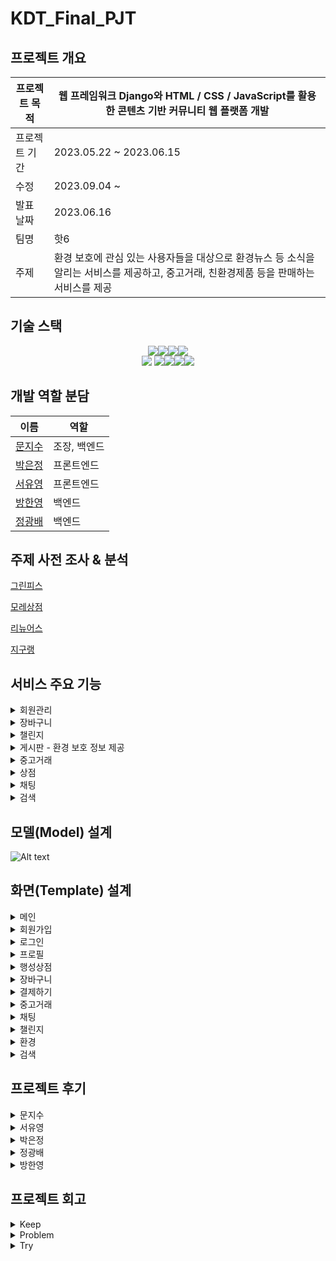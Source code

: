 # KDT_Final_PJT

## 프로젝트 개요

| 프로젝트 목적 | 웹 프레임워크 Django와 HTML / CSS / JavaScript를 활용한 콘텐츠 기반 커뮤니티 웹 플랫폼 개발 |
| --- | --- |
| 프로젝트 기간 | 2023.05.22 ~ 2023.06.15 |
| 수정 | 2023.09.04 ~ |
| 발표 날짜 | 2023.06.16 |
| 팀명 | 핫6 |
| 주제 | 환경 보호에 관심 있는 사용자들을 대상으로 환경뉴스 등 소식을 알리는 서비스를 제공하고, 중고거래, 친환경제품 등을 판매하는 서비스를 제공 |


## 기술 스택

<div style="text-align: center;">
<img src="https://img.shields.io/badge/git-F05032?style=for-plastic&logo=git&logoColor=white"><img src="https://img.shields.io/badge/github-181717?style=for-plastic&logo=github&logoColor=white"><img src="https://img.shields.io/badge/python-3776AB?style=for-plastic&logo=python&logoColor=white"><img src="https://img.shields.io/badge/django-092E20?style=for-plastic&logo=django&logoColor=white"><br>
<img src="https://img.shields.io/badge/html5-E34F26?style=for-plastic&logo=html5&logoColor=white">
<img src="https://img.shields.io/badge/css3-1572B6?style=for-plastic&logo=css3&logoColor=white"><img src="https://img.shields.io/badge/javascript-F7DF1E?style=for-plastic&logo=javascript&logoColor=white"><img src="https://img.shields.io/badge/axios-5A29E4?style=for-plastic&logo=axios&logoColor=white"><img src="https://img.shields.io/badge/sqlite-003B57?style=for-plastic&logo=sqlite&logoColor=white">
</div>


## 개발 역할 분담

| 이름 | 역할 |
| --- | --- |
| [문지수](https://github.com/JiSuMun) | 조장, 백엔드 |
| [박은정](https://github.com/Dreamofheaven) | 프론트엔드 |
| [서유영](https://github.com/syuyoung) | 프론트엔드 |
| [방한영](https://github.com/hany0829) | 백엔드 |
| [정광배](https://github.com/iblug) | 백엔드 |


## 주제 사전 조사 & 분석

[그린피스](https://www.greenpeace.org/korea/)

[모레상점](https://morestore.co.kr/MoreBrands.html)

[리뉴어스](https://www.renuers.com/)

[지구랭](https://jigoorang.com/shop)


## 서비스 주요 기능
<details>
<summary>회원관리</summary>

- 회원가입
  - 회원가입 약관
  - 회원가입 인증
  - 판매자/일반회원 가입
  
- 로그인
  - 소셜 로그인
  - 아이디/비밀번호 찾기
  
- 로그아웃

- 회원 프로필

- 팔로잉
  - 팔로우/언팔로우
  - 팔로워/팔로잉 목록

- 포인트

</details>
<details>
<summary>장바구니</summary>

- 장바구니

- 결제

</details>
<details>
<summary>챌린지</summary>

- 챌린지 게시글
  - 생성, 조회, 수정, 삭제
  - 참가/미참가 등록

- 챌린지 인증
  - 생성, 조회, 수정, 삭제
- 챌린지 참가

</details>
<details>
<summary>게시판 - 환경 보호 정보 제공</summary>

- 게시글
  - 생성, 조회, 수정, 삭제
  - 좋아요
- 리뷰
  - 생성, 조회, 수정, 삭제
  - 좋아요/싫어요
- 친환경 지도
- 에코 뉴스

</details>
<details>
<summary>중고거래</summary>

- 중고거래 게시글
  - 생성, 조회, 수정, 삭제
  - 거래장소 지도
  - 예약중/거래완료
- 필터링(전체,최신,거리순)
  
</details>

<details>
<summary>상점</summary>

- 상점 게시글
  - 생성, 조회, 수정, 삭제
- 상품 리뷰
  - 좋아요/싫어요
- 관심상품 등록
  
</details>

<details>
<summary>채팅</summary>

- 나와의 채팅
- 사용자와 채팅
- 채팅 알림
  
</details>

<details>
<summary>검색</summary>
</details>


## 모델(Model) 설계

![Alt text](image/erd.png)

## 화면(Template) 설계

<details>
<summary>메인</summary>

![Alt text](image/main.png)

</details>

<details>
<summary>회원가입</summary>

- 약관동의
![Alt text](image/agreements.PNG)
- 회원가입 폼
![Alt text](image/signup.PNG)
- 이메일 인증

</details>

<details>
<summary>로그인</summary>

- 로그인
![Alt text](image/login.PNG)

</details>

<details>
<summary>프로필</summary>

![Alt text](image/MYPAGE.png)

</details>

<details>
<summary>행성상점</summary>

- 상점 목록
![Alt text](image/stores.jpeg)
- 각 상점 페이지
![Alt text](image/store_index.jpeg)
- 상품
![Alt text](image/product-detail.jpeg)

</details>

<details>
<summary>장바구니</summary>

![Alt text](image/carts.png)
</details>

<details>
<summary>결제하기</summary>

- 주문하기
![Alt text](image/order.png)
- 결제하기
![Alt text](image/kakaopay.jpeg)
- 결제완료
![Alt text](image/approval.png)

</details>

<details>
<summary>중고거래</summary>

![Alt text](image/secondhands_index.jpeg)
![Alt text](image/secondhands_detail.png)

</details>

<details>
<summary>채팅</summary>

![Alt text](image/inbox.png)
![Alt text](image/room.png)
</details>

<details>
<summary>챌린지</summary>

![Alt text](image/challenge_index.png)
![Alt text](image/challenge_detail.png)
</details>

<details>
<summary>환경</summary>

![Alt text](image/posts_index.png)
![Alt text](image/zero_map.png)
![Alt text](<image/ECO NEWS.png>)
![Alt text](image/FORUM.png)

</details>

<details>
<summary>검색</summary>

![Alt text](image/search.png)
</details>

## 프로젝트 후기
<details>
<summary>문지수</summary>
이번 프로젝트를 통해 많이 성장한 것 같습니다. 그리고 첫 번째 프로젝트에서 실패했던 채팅 배포도 이번 프로젝트를 통해 성공할 수 있었고, 많은 js코드를 작성하며 js에 대한 이해도도 높아졌습니다. 지쳤던 한 달이었지만 무사히 프로젝트를 마칠 수 있음에 뿌듯했습니다.
조장의 의견을 잘 따라준 팀원분들께 감사하다는 말씀 드리고 싶습니다.
</details>


<details>
<summary>서유영</summary>
기획 단계에서 구현하고자 한 목표가 많아 긴 기간에도 불구하고 매일 새벽까지 작업을 해서 체력적으로 아주 힘들었지만, 덕분에 애정이 많이 가는 프로젝트가 된 것 같습니다.
각자 자신 있는 부분에서 최대한의 능력을 발휘하기 위해 밤낮 가리지 않고 열심히 한 팀원들을 보며 자신도 많은 자극이 되어 앞으로 좀 더 개발을 열심히 할 수 있는 계기가 되었습니다.
많은 것을 배우게 된 프로젝트였습니다.
</details>


<details>
<summary>박은정</summary>
이번 프로젝트를 통해서 장고가 어떻게 작동하는지 이해하게 되었다.
또한, 내가 무엇이 부족하고, 필요한지 그리고 중요한 부분이 무엇인지 
파악할 수 있었다. 덕분에 앞으로의 공부 방향성에 대해서도 생각해볼 수 있었다.
몰아치면서 직접 개발을 할 때는 안보이고 생각하지 못했던 것들이
서비스를 만들고나서 직접 사용을 해볼 때 많이 보였다. 
개발자로서 사용자 경험이 많이 필요하다는 것을 느꼈고, 
깃버전 관리를 경험할 수 있어서 좋았다.  
함께 고생해준 팀원분들 모두에게 정말 감사합니다.  
</details>


<details>
<summary>정광배</summary>
한 달이라는 긴 기간 동안 많은 것을 시도해 보면서 달리다 보니 시간이 너무 빨리 간 것 같습니다.
함께 달려준 팀원분들께 너무 감사하고 좋은 완성물이 나와서 뿌듯합니다.
결제 API나 로컬스토리지로 장바구니를 구현하면서 많은 어려움이 있었지만, 관련 자료를 찾아보면서 많이 배울 기회가 되었습니다. 앞으로도 더 성장해서 팀에 더 많이 기여할 수 있는 실력을 갖추고 싶습니다.
</details>


<details>
<summary>방한영</summary>
처음 프로젝트를 시작 할 때 과연 한달짜리 프로젝트는 어떻게 해야 할 지 감도 오지 않았는데 벌써 이렇게 끝난 것 같습니다. 좋은 팀원분들과 함께 할 수 있어 영광이었고 평소에 생각하지 않던 주제였기에 좀 더 배울 수 있고 새로운 경험이었던 것 같습니다. 내일로 프로젝트는 끝나지만 끝이 아닌 새로운 시작으로 앞으로도 개발자로서 자질을 갖추는데 시간을 더욱 더 가졌으면 좋겠습니다.
</details>

## 프로젝트 회고

<details>
<summary>Keep</summary>

- 밤늦게까지 열심히 하는 모습
- 문제가 생길때마다 백, 프론트 상관없이 해결
- 제 위치에서 최선을 다함
- 매일매일 각자 한 작업들의 리뷰를 해서 팀원들간의 소통이 원활했던 것
- 광배님이 문제 해결 잘 해주셔서 광배님이랑 프로젝트 하고 싶음 - 팀원 모두 같이 해결하였습니다.
- 서로 존중하고 칭찬해주는 모습들
- 부트스트랩 등 사용하지 않고 순수 css, js만 사용해서 구현 한 것
</details>

<details>
<summary>Problem</summary>

- 기간, 능력에 비해 기획을 크게 잡음
- 부족한체력, 건강 고려하지 않았음
- 미적 감각의 부족으로 인해 디자인에 시간이 많이 소요됨
- 서로의 낯가림 때문에 친해지는데 시간이 많이 소요
- 촘촘한 기획에 익숙하지 못했던 것
- 나의 부족한 지식과 능력
- 자바스크립트 지식 부족
- css 컨벤션 정하지 않고 진행하여 복잡해짐
</details>

<details>
<summary>Try</summary>

- 프로젝트 시작 전 기획 단단히 잡기
- 디자이너 외주 (전문적인 인력을 통한 퀄리티 향상)
- 운동을 통한 체력관리
- 아이스브레이킹 필요
- 바닐라 js, react.js 공부하기
- 프로젝트 했던 코드들을 회고하면서 따로 정리해놓기
- css 컨벤션 미리 정하고 시작하기
</details>